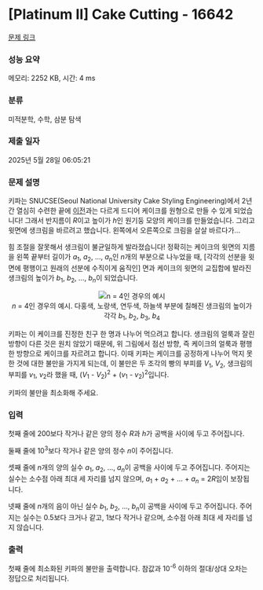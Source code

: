 # [Platinum II] Cake Cutting - 16642 

[문제 링크](https://www.acmicpc.net/problem/16642) 

### 성능 요약

메모리: 2252 KB, 시간: 4 ms

### 분류

미적분학, 수학, 삼분 탐색

### 제출 일자

2025년 5월 28일 06:05:21

### 문제 설명

<p>키파는 SNUCSE(Seoul National University Cake Styling Engineering)에서 2년간 열심히 수련한 끝에 <a href="https://boj.kr/14445" target="_blank">이전</a>과는 다르게 드디어 케이크를 원형으로 만들 수 있게 되었습니다! 그래서 반지름이 <em>R</em>이고 높이가 <em>h</em>인 원기둥 모양의 케이크를 만들었습니다. 그리고 윗면에 생크림을 바르려고 했습니다. 왼쪽에서 오른쪽으로 크림을 살살 바르다가...</p>

<p>힘 조절을 잘못해서 생크림이 불균일하게 발라졌습니다! 정확히는 케이크의 윗면의 지름을 왼쪽 끝부터 길이가 <em>a</em><sub>1</sub>, <em>a</em><sub>2</sub>, …, <em>a</em><sub><em>n</em></sub>인 <em>n</em>개의 부분으로 나누었을 때, [각각의 선분을 윗면에 평행이고 원래의 선분에 수직이게 움직인] 면과 케이크의 윗면의 교집합에 발라진 생크림의 높이가 <em>b</em><sub>1</sub>, <em>b</em><sub>2</sub>, …, <em>b</em><sub><em>n</em></sub>이 되었습니다.</p>

<p style="text-align: center;"><img alt="n = 4인 경우의 예시" src="https://upload.acmicpc.net/fea42bbf-8ea9-4332-88a9-db43a17d7559/-/preview/"><br>
<em>n</em> = 4인 경우의 예시. 다홍색, 노랑색, 연두색, 하늘색 부분에 칠해진 생크림의 높이가 각각 <em>b</em><sub>1</sub>, <em>b</em><sub>2</sub>, <em>b</em><sub>3</sub>, <em>b</em><sub>4</sub></p>

<p>키파는 이 케이크를 진정한 친구 한 명과 나누어 먹으려고 합니다. 생크림의 얼룩과 잘린 방향이 다른 것은 원치 않았기 때문에, 위 그림에서 점선 방향, 즉 케이크의 얼룩과 평행한 방향으로 케이크를 자르려고 합니다. 이때 키파는 케이크를 공정하게 나누어 먹지 못한 것에 대한 불만을 가지게 되는데, 이 불만은 두 조각의 빵의 부피를 <em>V</em><sub>1</sub>, <em>V</em><sub>2</sub>, 생크림의 부피를 <em>v</em><sub>1</sub>, <em>v</em><sub>2</sub>라 했을 때, (<em>V</em><sub>1</sub> - <em>V</em><sub>2</sub>)<sup>2</sup> + (<em>v</em><sub>1</sub> - <em>v</em><sub>2</sub>)<sup>2</sup>입니다.</p>

<p>키파의 불만을 최소화해 주세요.</p>

### 입력 

 <p>첫째 줄에 200보다 작거나 같은 양의 정수 <em>R</em>과 <em>h</em>가 공백을 사이에 두고 주어집니다.</p>

<p>둘째 줄에 10<sup>3</sup>보다 작거나 같은 양의 정수 <em>n</em>이 주어집니다.</p>

<p>셋째 줄에 <em>n</em>개의 양의 실수 <em>a</em><sub>1</sub>, <em>a</em><sub>2</sub>, …, <em>a</em><sub><em>n</em></sub>이 공백을 사이에 두고 주어집니다. 주어지는 실수는 소수점 아래 최대 세 자리를 넘지 않으며, <em>a</em><sub>1</sub> + <em>a</em><sub>2</sub> + … + <em>a<sub>n</sub></em> = 2<em>R</em>임이 보장됩니다.</p>

<p>넷째 줄에 <em>n</em>개의 음이 아닌 실수 <em>b</em><sub>1</sub>, <em>b</em><sub>2</sub>, …, <em>b</em><sub><em>n</em></sub>이 공백을 사이에 두고 주어집니다. 주어지는 실수는 0.5보다 크거나 같고, 1보다 작거나 같으며, 소수점 아래 최대 세 자리를 넘지 않습니다.</p>

### 출력 

 <p>첫째 줄에 최소화된 키파의 불만을 출력합니다. 참값과 10<sup>-6</sup> 이하의 절대/상대 오차는 정답으로 처리됩니다.</p>

